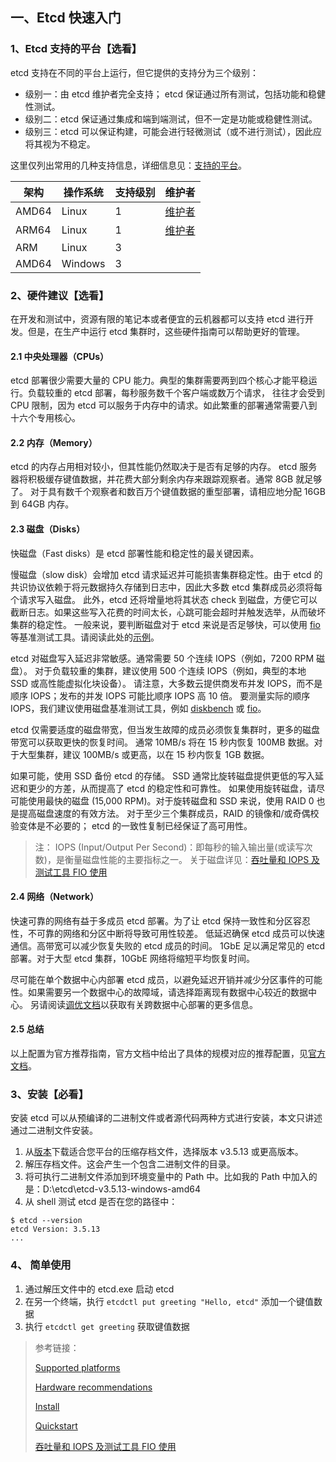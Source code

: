 ## 一、Etcd 快速入门

### 1、Etcd 支持的平台【选看】

etcd 支持在不同的平台上运行，但它提供的支持分为三个级别：

- 级别一：由 etcd 维护者完全支持； etcd 保证通过所有测试，包括功能和稳健性测试。
- 级别二：etcd 保证通过集成和端到端测试，但不一定是功能或稳健性测试。
- 级别三：etcd 可以保证构建，可能会进行轻微测试（或不进行测试），因此应将其视为不稳定。

这里仅列出常用的几种支持信息，详细信息见：[支持的平台](https://etcd.io/docs/v3.5/op-guide/supported-platform/ "支持的平台")。

| 架构    | 操作系统    | 支持级别 | 维护者                                                     |
|-------|---------|------|---------------------------------------------------------|
| AMD64 | Linux   | 1    | [维护者](https://github.com/etcd-io/etcd/blob/main/OWNERS) |
| ARM64 | Linux   | 1    | [维护者](https://github.com/etcd-io/etcd/blob/main/OWNERS) |
| ARM   | Linux   | 3    |                                                         |
| AMD64 | Windows | 3    |                                                         |

### 2、硬件建议【选看】

在开发和测试中，资源有限的笔记本或者便宜的云机器都可以支持 etcd 进行开发。但是，在生产中运行 etcd 集群时，这些硬件指南可以帮助更好的管理。

#### 2.1 中央处理器（CPUs）

etcd 部署很少需要大量的 CPU 能力。典型的集群需要两到四个核心才能平稳运行。负载较重的 etcd 部署，每秒服务数千个客户端或数万个请求，
往往才会受到 CPU 限制，因为 etcd 可以服务于内存中的请求。如此繁重的部署通常需要八到十六个专用核心。

#### 2.2 内存（Memory）

etcd 的内存占用相对较小，但其性能仍然取决于是否有足够的内存。 etcd 服务器将积极缓存键值数据，并花费大部分剩余内存来跟踪观察者。通常
8GB 就足够了。
对于具有数千个观察者和数百万个键值数据的重型部署，请相应地分配 16GB 到 64GB 内存。

#### 2.3 磁盘（Disks）

快磁盘（Fast disks）是 etcd 部署性能和稳定性的最关键因素。

慢磁盘（slow disk）会增加 etcd 请求延迟并可能损害集群稳定性。由于 etcd 的共识协议依赖于将元数据持久存储到日志中，因此大多数
etcd 集群成员必须将每个请求写入磁盘。
此外，etcd 还将增量地将其状态 check 到磁盘，方便它可以截断日志。如果这些写入花费的时间太长，心跳可能会超时并触发选举，从而破坏集群的稳定性。
一般来说，要判断磁盘对于 etcd 来说是否足够快，可以使用 [fio](https://github.com/axboe/fio)
等基准测试工具。请阅读此处的[示例](https://prog.world/is-storage-speed-suitable-for-etcd-ask-fio/)。

etcd 对磁盘写入延迟非常敏感。通常需要 50 个连续 IOPS（例如，7200 RPM 磁盘）。
对于负载较重的集群，建议使用 500 个连续 IOPS（例如，典型的本地 SSD 或高性能虚拟化块设备）。
请注意，大多数云提供商发布并发 IOPS，而不是顺序 IOPS；发布的并发 IOPS 可能比顺序 IOPS 高 10 倍。
要测量实际的顺序 IOPS，我们建议使用磁盘基准测试工具，例如 [diskbench](https://github.com/ongardie/diskbenchmark)
或 [fio](https://github.com/axboe/fio)。

etcd 仅需要适度的磁盘带宽，但当发生故障的成员必须恢复集群时，更多的磁盘带宽可以获取更快的恢复时间。
通常 10MB/s 将在 15 秒内恢复 100MB 数据。对于大型集群，建议 100MB/s 或更高，以在 15 秒内恢复 1GB 数据。

如果可能，使用 SSD 备份 etcd 的存储。 SSD 通常比旋转磁盘提供更低的写入延迟和更少的方差，从而提高了 etcd 的稳定性和可靠性。
如果使用旋转磁盘，请尽可能使用最快的磁盘 (15,000 RPM)。对于旋转磁盘和 SSD 来说，使用 RAID 0 也是提高磁盘速度的有效方法。
对于至少三个集群成员，RAID 的镜像和/或奇偶校验变体是不必要的； etcd 的一致性复制已经保证了高可用性。

> 注：
> IOPS (Input/Output Per Second)：即每秒的输入输出量(或读写次数)，是衡量磁盘性能的主要指标之一。
> 关于磁盘详见：[吞吐量和 IOPS 及测试工具 FIO 使用](https://www.cnblogs.com/hukey/p/12714113.html)

#### 2.4 网络（Network）

快速可靠的网络有益于多成员 etcd 部署。为了让 etcd 保持一致性和分区容忍性，不可靠的网络和分区中断将导致可用性较差。
低延迟确保 etcd 成员可以快速通信。高带宽可以减少恢复失败的 etcd 成员的时间。 1GbE 足以满足常见的 etcd 部署。对于大型 etcd
集群，10GbE 网络将缩短平均恢复时间。

尽可能在单个数据中心内部署 etcd 成员，以避免延迟开销并减少分区事件的可能性。如果需要另一个数据中心的故障域，请选择距离现有数据中心较近的数据中心。
另请阅读[调优文档](https://etcd.io/docs/v3.5/tuning/)以获取有关跨数据中心部署的更多信息。

#### 2.5 总结

以上配置为官方推荐指南，官方文档中给出了具体的规模对应的推荐配置，见[官方文档](https://etcd.io/docs/v3.5/op-guide/hardware/)。

### 3、安装【必看】

安装 etcd 可以从预编译的二进制文件或者源代码两种方式进行安装，本文只讲述通过二进制文件安装。

1. 从[版本](https://github.com/etcd-io/etcd/releases/)下载适合您平台的压缩存档文件，选择版本 v3.5.13 或更高版本。
2. 解压存档文件。这会产生一个包含二进制文件的目录。
3. 将可执行二进制文件添加到环境变量中的 Path 中。比如我的 Path 中加入的是：D:\etcd\etcd-v3.5.13-windows-amd64
4. 从 shell 测试 etcd 是否在您的路径中：

```text
$ etcd --version
etcd Version: 3.5.13
...
```

### 4、 简单使用

1. 通过解压文件中的 etcd.exe 启动 etcd
2. 在另一个终端，执行 `etcdctl put greeting "Hello, etcd"` 添加一个键值数据
3. 执行 `etcdctl get greeting` 获取键值数据

> 参考链接：
>
> [Supported platforms](https://etcd.io/docs/v3.5/op-guide/supported-platform/ "Supported platforms")
>
> [Hardware recommendations](https://etcd.io/docs/v3.5/op-guide/hardware/ "Hardware recommendations")
>
> [Install](https://etcd.io/docs/v3.5/install/ "Install")
>
> [Quickstart](https://etcd.io/docs/v3.5/quickstart/ "Quickstart")
>
> [吞吐量和 IOPS 及测试工具 FIO 使用](https://www.cnblogs.com/hukey/p/12714113.html "吞吐量和 IOPS 及测试工具 FIO 使用")